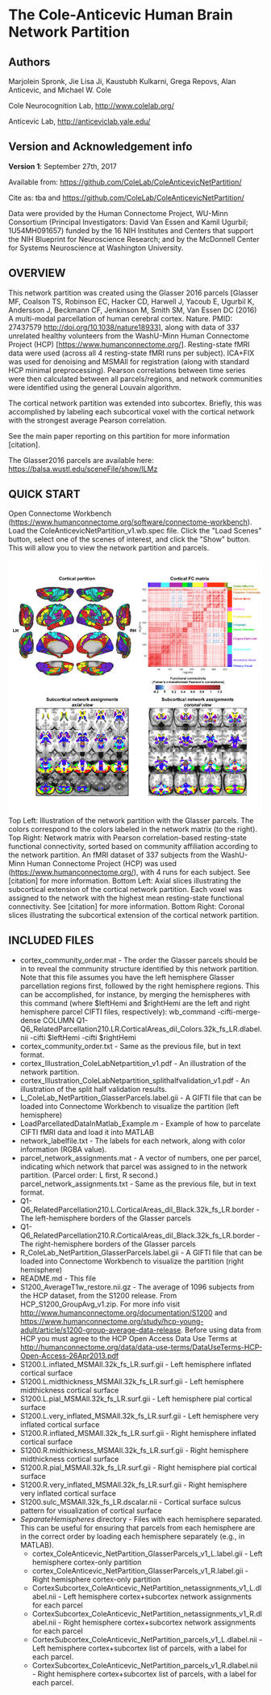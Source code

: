 # The Cole-Anticevic Human Brain Network Partition

## Authors
Marjolein Spronk, Jie Lisa Ji, Kaustubh Kulkarni, Grega Repovs, Alan Anticevic, and Michael W. Cole

Cole Neurocognition Lab, http://www.colelab.org/

Anticevic Lab, http://anticeviclab.yale.edu/

## Version and Acknowledgement info

**Version 1**: September 27th, 2017

Available from: https://github.com/ColeLab/ColeAnticevicNetPartition/

Cite as: tba
and https://github.com/ColeLab/ColeAnticevicNetPartition/

Data were provided by the Human Connectome Project, WU-Minn Consortium (Principal Investigators: David Van Essen and Kamil Ugurbil; 1U54MH091657) funded by the 16 NIH Institutes and Centers that support the NIH Blueprint for Neuroscience Research; and by the McDonnell Center for Systems Neuroscience at Washington University.

## OVERVIEW

This network partition was created using the Glasser 2016 parcels [Glasser MF, Coalson TS, Robinson EC, Hacker CD, Harwell J, Yacoub E, Ugurbil K, Andersson J, Beckmann CF, Jenkinson M, Smith SM, Van Essen DC (2016) A multi-modal parcellation of human cerebral cortex. Nature. PMID: 27437579 http://doi.org/10.1038/nature18933], along with data of 337 unrelated healthy volunteers from the WashU-Minn Human Connectome Project (HCP) [https://www.humanconnectome.org/]. Resting-state fMRI data were used (across all 4 resting-state fMRI runs per subject). ICA+FIX was used for denoising and MSMAll for registration (along with standard HCP minimal preprocessing). Pearson correlations between time series were then calculated between all parcels/regions, and network communities were identified using the general Louvain algorithm.

The cortical network partition was extended into subcortex. Briefly, this was accomplished by labeling each subcortical voxel with the cortical network with the strongest average Pearson correlation.

See the main paper reporting on this partition for more information [citation].

The Glasser2016 parcels are available here: https://balsa.wustl.edu/sceneFile/show/lLMz

## QUICK START

Open Connectome Workbench (https://www.humanconnectome.org/software/connectome-workbench). Load the ColeAnticevicNetPartition_v1.wb.spec file. Click the "Load Scenes" button, select one of the scenes of interest, and click the "Show" button. This will allow you to view the network partition and parcels.

![Alt text](cortex_Illustration_ColeAnticevicNetpartition_v1.jpg?raw=true "Illustration of ColeAnticevicNetPartition_v1")
Top Left: Illustration of the network partition with the Glasser parcels. The colors correspond to the colors labeled in the network matrix (to the right).
Top Right: Network matrix with Pearson correlation-based resting-state functional connectivity, sorted based on community affiliation according to the network partition. An fMRI dataset of 337 subjects from the WashU-Minn Human Connectome Project (HCP) was used (https://www.humanconnectome.org/), with 4 runs for each subject. See [citation] for more information.
Bottom Left: Axial slices illustrating the subcortical extension of the cortical network partition. Each voxel was assigned to the network with the highest mean resting-state functional connectivity. See [citation] for more information.
Bottom Right: Coronal slices illustrating the subcortical extension of the cortical network partition.

## INCLUDED FILES

- cortex_community_order.mat - The order the Glasser parcels should be in to reveal the community structure identified by this network partition. Note that this file assumes you have the left hemisphere Glasser parcellation regions first, followed by the right hemisphere regions. This can be accomplished, for instance, by merging the hemispheres with this command (where $leftHemi and $rightHemi are the left and right hemisphere parcel CIFTI files, respectively):
wb_command -cifti-merge-dense COLUMN Q1-Q6_RelatedParcellation210.LR.CorticalAreas_dil_Colors.32k_fs_LR.dlabel.nii -cifti $leftHemi -cifti $rightHemi
- cortex_community_order.txt - Same as the previous file, but in text format.
- cortex_Illustration_ColeLabNetpartition_v1.pdf - An illustration of the network partition.
- cortex_Illustration_ColeLabNetpartition_splithalfvalidation_v1.pdf - An illustration of the split half validation results.
- L_ColeLab_NetPartition_GlasserParcels.label.gii - A GIFTI file that can be loaded into Connectome Workbench to visualize the partition (left hemisphere)
- LoadParcellatedDataInMatlab_Example.m - Example of how to parcelate CIFTI fMRI data and load it into MATLAB
- network_labelfile.txt - The labels for each network, along with color information (RGBA value).
- parcel_network_assignments.mat - A vector of numbers, one per parcel, indicating which network that parcel was assigned to in the network partition. (Parcel order: L first, R second.)
parcel_network_assignments.txt - Same as the previous file, but in text format.
- Q1-Q6_RelatedParcellation210.L.CorticalAreas_dil_Black.32k_fs_LR.border - The left-hemisphere borders of the Glasser parcels
- Q1-Q6_RelatedParcellation210.R.CorticalAreas_dil_Black.32k_fs_LR.border - The right-hemisphere borders of the Glasser parcels
- R_ColeLab_NetPartition_GlasserParcels.label.gii - A GIFTI file that can be loaded into Connectome Workbench to visualize the partition (right hemisphere)
- README.md - This file
- S1200_AverageT1w_restore.nii.gz - The average of 1096 subjects from the HCP dataset, from the S1200 release. From HCP_S1200_GroupAvg_v1.zip. For more info visit http://www.humanconnectome.org/documentation/S1200 and https://www.humanconnectome.org/study/hcp-young-adult/article/s1200-group-average-data-release. Before using data from HCP you must agree to the HCP Open Access Data Use Terms at http://humanconnectome.org/data/data-use-terms/DataUseTerms-HCP-Open-Access-26Apr2013.pdf
- S1200.L.inflated_MSMAll.32k_fs_LR.surf.gii - Left hemisphere inflated cortical surface
- S1200.L.midthickness_MSMAll.32k_fs_LR.surf.gii - Left hemisphere midthickness cortical surface
- S1200.L.pial_MSMAll.32k_fs_LR.surf.gii - Left hemisphere pial cortical surface
- S1200.L.very_inflated_MSMAll.32k_fs_LR.surf.gii - Left hemisphere very inflated cortical surface
- S1200.R.inflated_MSMAll.32k_fs_LR.surf.gii - Right hemisphere inflated cortical surface
- S1200.R.midthickness_MSMAll.32k_fs_LR.surf.gii - Right hemisphere midthickness cortical surface
- S1200.R.pial_MSMAll.32k_fs_LR.surf.gii - Right hemisphere pial cortical surface
- S1200.R.very_inflated_MSMAll.32k_fs_LR.surf.gii - Right hemisphere very inflated cortical surface
- S1200.sulc_MSMAll.32k_fs_LR.dscalar.nii -  Cortical surface sulcus pattern for visualization of cortical surface
- *SeparateHemispheres* directory - Files with each hemisphere separated. This can be useful for ensuring that parcels from each hemisphere are in the correct order by loading each hemisphere separately (e.g., in MATLAB).
  - cortex_ColeAnticevic_NetPartition_GlasserParcels_v1_L.label.gii - Left hemisphere cortex-only partition
  - cortex_ColeAnticevic_NetPartition_GlasserParcels_v1_R.label.gii - Right hemisphere cortex-only partition
  - CortexSubcortex_ColeAnticevic_NetPartition_netassignments_v1_L.dlabel.nii - Left hemisphere cortex+subcortex network assignments for each parcel
  - CortexSubcortex_ColeAnticevic_NetPartition_netassignments_v1_R.dlabel.nii - Right hemisphere cortex+subcortex network assignments for each parcel
  - CortexSubcortex_ColeAnticevic_NetPartition_parcels_v1_L.dlabel.nii - Left hemisphere cortex+subcortex list of parcels, with a label for each parcel.
  - CortexSubcortex_ColeAnticevic_NetPartition_parcels_v1_R.dlabel.nii - Right hemisphere cortex+subcortex list of parcels, with a label for each parcel.
